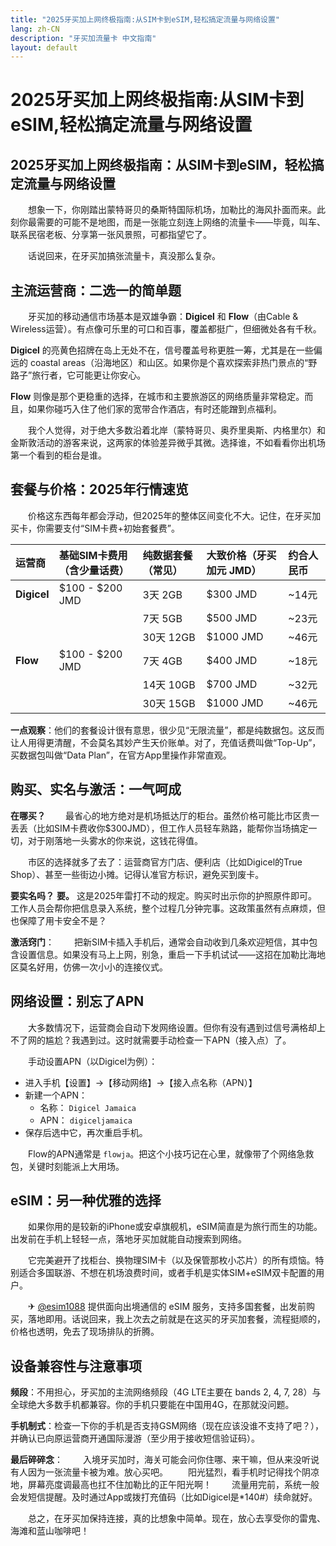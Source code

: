 ```yaml
---
title: "2025牙买加上网终极指南:从SIM卡到eSIM,轻松搞定流量与网络设置"
lang: zh-CN
description: "牙买加流量卡 中文指南"
layout: default
---
```

# 2025牙买加上网终极指南:从SIM卡到eSIM,轻松搞定流量与网络设置

## 2025牙买加上网终极指南：从SIM卡到eSIM，轻松搞定流量与网络设置

　　想象一下，你刚踏出蒙特哥贝的桑斯特国际机场，加勒比的海风扑面而来。此刻你最需要的可能不是地图，而是一张能立刻连上网络的流量卡——毕竟，叫车、联系民宿老板、分享第一张风景照，可都指望它了。

　　话说回来，在牙买加搞张流量卡，真没那么复杂。

## 主流运营商：二选一的简单题

　　牙买加的移动通信市场基本是双雄争霸：**Digicel** 和 **Flow**（由Cable & Wireless运营）。有点像可乐里的可口和百事，覆盖都挺广，但细微处各有千秋。

**Digicel** 的亮黄色招牌在岛上无处不在，信号覆盖号称更胜一筹，尤其是在一些偏远的 coastal areas（沿海地区）和山区。如果你是个喜欢探索非热门景点的“野路子”旅行者，它可能更让你安心。

**Flow** 则像是那个更稳重的选择，在城市和主要旅游区的网络质量非常稳定。而且，如果你碰巧入住了他们家的宽带合作酒店，有时还能蹭到点福利。

　　我个人觉得，对于绝大多数沿着北岸（蒙特哥贝、奥乔里奥斯、内格里尔）和金斯敦活动的游客来说，这两家的体验差异微乎其微。选择谁，不如看看你出机场第一个看到的柜台是谁。

## 套餐与价格：2025年行情速览

　　价格这东西每年都会浮动，但2025年的整体区间变化不大。记住，在牙买加买卡，你需要支付“SIM卡费+初始套餐费”。

| 运营商 | 基础SIM卡费用（含少量话费） | 纯数据套餐（常见） | 大致价格（牙买加元 JMD） | 约合人民币 |
| :--- | :--- | :--- | :--- | :--- |
| **Digicel** | $100 - $200 JMD | 3天 2GB | $300 JMD | ~14元 |
| | | 7天 5GB | $500 JMD | ~23元 |
| | | 30天 12GB | $1000 JMD | ~46元 |
| **Flow** | $100 - $200 JMD | 7天 4GB | $400 JMD | ~18元 |
| | | 14天 10GB | $700 JMD | ~32元 |
| | | 30天 15GB | $1000 JMD | ~46元 |

**一点观察**：他们的套餐设计很有意思，很少见“无限流量”，都是纯数据包。这反而让人用得更清醒，不会莫名其妙产生天价账单。对了，充值话费叫做“Top-Up”，买数据包叫做“Data Plan”，在官方App里操作非常直观。

## 购买、实名与激活：一气呵成

**在哪买？**
　　最省心的地方绝对是机场抵达厅的柜台。虽然价格可能比市区贵一丢丢（比如SIM卡费收你$300JMD），但工作人员轻车熟路，能帮你当场搞定一切，对于刚落地一头雾水的你来说，这钱花得值。

　　市区的选择就多了去了：运营商官方门店、便利店（比如Digicel的True Shop）、甚至一些街边小摊。记得认准官方标识，避免买到废卡。

**要实名吗？**
**要。** 这是2025年雷打不动的规定。购买时出示你的护照原件即可。工作人员会帮你把信息录入系统，整个过程几分钟完事。这政策虽然有点麻烦，但也保障了用卡安全不是？

**激活窍门**：
　　把新SIM卡插入手机后，通常会自动收到几条欢迎短信，其中包含设置信息。如果没有马上上网，别急，重启一下手机试试——这招在加勒比海地区莫名好用，仿佛一次小小的连接仪式。

## 网络设置：别忘了APN

　　大多数情况下，运营商会自动下发网络设置。但你有没有遇到过信号满格却上不了网的尴尬？我遇到过。这时就需要手动检查一下APN（接入点）了。

　　手动设置APN（以Digicel为例）：
  - 进入手机【设置】->【移动网络】->【接入点名称（APN）】
  - 新建一个APN：
    - 名称： `Digicel Jamaica`
    - APN： `digiceljamaica`
  - 保存后选中它，再次重启手机。

　　Flow的APN通常是 `flowja`。把这个小技巧记在心里，就像带了个网络急救包，关键时刻能派上大用场。

## eSIM：另一种优雅的选择

　　如果你用的是较新的iPhone或安卓旗舰机，eSIM简直是为旅行而生的功能。出发前在手机上轻轻一点，落地牙买加就能自动搜索到网络。

　　它完美避开了找柜台、换物理SIM卡（以及保管那枚小芯片）的所有烦恼。特别适合多国联游、不想在机场浪费时间，或者手机是实体SIM+eSIM双卡配置的用户。

　　✈ [@esim1088](https://t.me/s/esim1088) 提供面向出境通信的 eSIM 服务，支持多国套餐，出发前购买，落地即用。话说回来，我上次去之前就是在这买的牙买加套餐，流程挺顺的，价格也透明，免去了现场排队的折腾。

## 设备兼容性与注意事项

**频段**：不用担心，牙买加的主流网络频段（4G LTE主要在 bands 2, 4, 7, 28）与全球绝大多数手机都兼容。你的手机只要能在中国用4G，在那就没问题。

**手机制式**：检查一下你的手机是否支持GSM网络（现在应该没谁不支持了吧？），并确认已向原运营商开通国际漫游（至少用于接收短信验证码）。

**最后碎碎念**：
　　入境牙买加时，海关可能会问你住哪、来干嘛，但从来没听说有人因为一张流量卡被为难。放心买吧。
　　阳光猛烈，看手机时记得找个阴凉地，屏幕亮度调最高也扛不住加勒比的正午阳光啊！
　　流量用完前，系统一般会发短信提醒。及时通过App或拨打充值码（比如Digicel是*140#）续命就好。

　　总之，在牙买加保持连接，真的比想象中简单。现在，放心去享受你的雷鬼、海滩和蓝山咖啡吧！